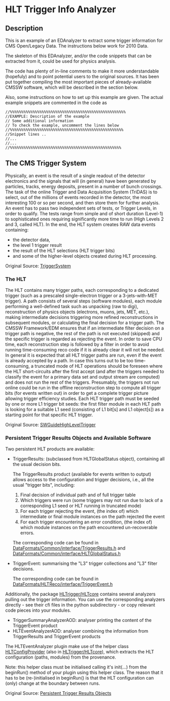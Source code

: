 # HLT Trigger Info Analyzer

## Description

This is an example of an EDAnalyzer to extract some trigger information for CMS Open/Legacy Data. The instructions below work for 2010 Data.

The skeleton of this EDAnalyzer, and/or the code snippets that can be extracted from it, could be used for physics analysis.

The code has plenty of in-line comments to make it more understandable (hopefuly) and to point potential users to the original sources. It has been put together compiling the most important pieces of already-available CMSSW software, which will be described in the section below.

Also, some instructions on how to set up this example are given. The actual example snippets are commented in the code as 

```
//%%%%%%%%%%%%%%%%%%%%%%%%%%%%%%%%%%%%%%%%%%%%%%%%%%%
//EXAMPLE: Description of the example
// Some additional information
// To check the example, uncomment the lines below
//%%%%%%%%%%%%%%%%%%%%%%%%%%%%%%%%%%%%%%%%%%%%%%%%%%
//Snippet lines ..
//...
//...
//%%%%%%%%%%%%%%%%%%%%%%%%%%%%%%%%%%%%%%%%%%%%%%%%%
```

## The CMS Trigger System

Physically, an event is the result of a single readout of the detector electronics and the signals that will (in general) have been generated by particles, tracks, energy deposits, present in a number of bunch crossings. The task of the online Trigger and Data Acquisition System (TriDAS) is to select, out of the millions of events recorded in the detector, the most interesting 100 or so per second, and then store them for further analysis. An event has to pass two independent sets of tests, or Trigger Levels, in order to qualify. The tests range from simple and of short duration (Level-1) to sophisticated ones requiring significantly more time to run (High Levels 2 and 3, called HLT). In the end, the HLT system creates RAW data events containing:
- the detector data,
- the level 1 trigger result
- the result of the HLT selections (HLT trigger bits)
- and some of the higher-level objects created during HLT processing.

Original Source: [TriggerSystem](https://twiki.cern.ch/twiki/bin/view/CMSPublic/WorkBookCMSSWFramework?rev=10#TriggerSystemi "TriggerSystem")


### The HLT

The HLT contains many trigger paths, each corresponding to a dedicated trigger (such as a prescaled single-electron trigger or a 3-jets-with-MET trigger). A path consists of several steps (software modules), each module performing a well-defined task such as unpacking (raw to digi), reconstruction of physics objects (electrons, muons, jets, MET, etc.), making intermediate decisions triggering more refined reconstructions in subsequent modules, or calculating the final decision for a trigger path. The CMSSW Framework/EDM ensures that if an intermediate filter decision on a trigger path is negative, the rest of the path is not executed (skipped) and the specific trigger is regarded as rejecting the event. In order to save CPU time, each reconstruction step is followed by a filter in order to avoid running time-consuming reco code if it is already clear it will not be needed.
In general it is expected that all HLT trigger paths are run, even if the event is already accepted by a path. In case this turns out to be too time-consuming, a truncated mode of HLT operations should be foreseen where the HLT short-circuits after the first accept (and after the triggers needed to classify the event for a primary data set and output stream are computed) and does not run the rest of the triggers. Presumably, the triggers not run online could be run in the offline reconstruction step to compute all trigger bits (for events written out) in order to get a complete trigger picture allowing trigger efficiency studies.
Each HLT trigger path must be seeded by one or more L1 trigger bit seeds: the first filter module in each HLT path is looking for a suitable L1 seed (consisting of L1 bit[s] and L1 object[s]) as a starting point for that specific HLT trigger.

Original Source: [SWGuideHighLevelTrigger](https://twiki.cern.ch/twiki/bin/view/CMSPublic/SWGuideHighLevelTrigger?rev=120#How_it_works "SWGuideHighLevelTrigger")

### Persistent Trigger Results Objects and Available Software

Two persistent HLT products are available:

- TriggerResults: (subclassed from HLTGlobalStatus object), containing 
all the usual decision bits.  

    The TriggerResults product (available for events written to output) 
allows access to the configuration and trigger decisions, i.e., 
all the usual "trigger bits", including:
    1. Final decision of individual path and of full trigger table
    2. Which triggers were run (some triggers may not run due to lack of a corresponding L1 seed or HLT running in truncated mode)
    3. For each trigger rejecting the event, (the index of) which intermediate or final module instances on the path rejected the event
    4. For each trigger encountering an error condition, (the index of) 
which module instances on the path encountered un-recoverable 
errors.

    The corresponding code can be found in [DataFormats/Common/interface/TriggerResults.h](https://github.com/cms-sw/cmssw/blob/CMSSW_4_2_X/DataFormats/Common/interface/TriggerResults.h "TriggerResults.h") and [DataFormats/Common/interface/HLTGlobalStatus.h](https://github.com/cms-sw/cmssw/blob/CMSSW_4_2_X/DataFormats/Common/interface/HLTGlobalStatus.h "HLTGlobalStatus.h")

- TriggerEvent: summarising the "L3" trigger collections and "L3" filter decisions.  

    The corresponding code can be found in [DataFormats/HLTReco/interface/TriggerEvent.h](https://github.com/cms-sw/cmssw/blob/CMSSW_4_2_X/DataFormats/HLTReco/interface/TriggerEvent.h "TriggerEvent.h")

Additionally, the package [HLTrigger/HLTcore](htts://github.com/cms-sw/cmssw/tree/CMSSW_4_2_X/HLTrigger/HLTcore "HLTrigger/HLTcore") contains several 
analyzers pulling out the trigger information. 
You can use the corresponding analyzers directly - see their cfi files in 
the python subdirectory - or copy relevant code pieces into your modules.

- TriggerSummaryAnalyzerAOD: analyser printing the content of the TriggerEvent product
- HLTEventAnalyzerAOD: analyser combining the information from TriggerResults and TriggerEvent products

The HLTEventAnalyzer plugin make use of the helper class [HLTConfigProvider](https://github.com/cms-sw/cmssw/blob/CMSSW_4_2_X/HLTrigger/HLTcore/interface/HLTConfigProvider.h "HLTConfigProvider") (also in [HLTrigger/HLTcore](https://github.com/cms-sw/cmssw/tree/CMSSW_4_2_X/HLTrigger/HLTcore "HLTrigger/HLTcore")), which extracts the HLT configuration (paths, modules) from the provenance. 

Note: this helper class must be initialised calling it's init(...) 
from the beginRun() method of your plugin using this helper class. The reason 
that it has to be (re-)initialised in beginRun() is that the HLT 
configuration can (only) change at the boundary between runs. 

Original Source: [Persistent Trigger Results Objects](https://twiki.cern.ch/twiki/bin/view/CMSPublic/SWGuideHighLevelTrigger?rev=120#Persistent_Trigger_Results_Object "Persistent Trigger Results Objects") 
